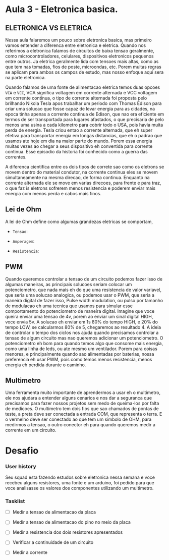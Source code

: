 # Aula 3 - Eletronica basica.

## ELETRONICA VS ELETRICA

Nessa aula falaremos um pouco sobre eletronica basica, mas primeiro vamos entender a diferenca entre eletronica e eletrica. Quando nos referimos a eletronica falamos de circuitos de baixa tensao geralmente, como microcontroladores, celulares, dispositivos eletronicos pequenos entre outros. Ja eletrica geralmente lida com tensoes mais altas, como as que tem nas tomadas, fios de poste, microondas, etc. Porem muitas regras se aplicam para ambos os campos de estudo, mas nosso enfoque aqui sera na parte eletronica.

Quando falamos de uma fonte de alimentacao eletrica temos duas opcoes `VCA` e `VCC`, VCA significa voltagem em corrente alternada e VCC voltagem em corrente contínua, o tipo de corrente alternada foi proposta pelo brilhando Nikola Tesla apos trabalhar um periodo com Thomas Edison para criar uma solucao que fosse capaz de levar energia para as cidades, na epoca tinha apenas a corrente continua de Edison, que nao era eficiente em termos de ser transportada para lugares afastados, o que precisaria de pelo menos uma usina a cada kilometro para cobrir todo o USA, pois havia muita perda de energia. Tesla criou entao a corrente alternada, que eh super efetiva para transportar energia em longas distancias, que eh o padrao que usamos ate hoje em dia na maior parte do mundo. Porem essa energia muitas vezes ao chegar a seus dispositivo eh convertida para corrente continua. Esse episodio da historia foi conhecido como a guerra das correntes.

A diferenca cientifica entre os dois tipos de correte sao como os eletrons se movem dentro do material condutor, na corrente continua eles se movem simultaneamente na mesma direcao, de forma continua. Enquanto na corrente alternada ele se move em varias direcoes, para frente e para traz, o que faz is eletrons sofrerem menos resistencia e poderem enviar mais energia com menos perda e cabos mais finos.

## Lei de Ohm

A lei de Ohm define como algumas grandezas eletricas se comportam,


* `Tensao`:

* `Amperagem`:

* `Resistencia`:


## PWM

Quando queremos controlar a tensao de um circuito podemos fazer isso de algumas maneiras, as principais solucoes seriam colocar um potenciometro, que nada mais eh do que uma resistencia de valor variavel, que seria uma solucao analogica, ou podemos usar o PWM, que seria a maneira digital de fazer isso, Pulse width modulation, ou pulso por tamanho de modulacao eh uma tecnica que usamos para simular esse comportamento do potenciometro de maneira digital. Imagine que voce queira enviar uma tensao de 4v, porem ao enviar um sinal digital HIGH, voce envia 5v. A solucao eh enviar em 1s 80% do tempo HIGH, e 20% do tempo LOW, se calcularmos 80% de 5, chegaremos ao resultado 4. A ideia de controlar o tempo dos ciclos nos ajuda quando precisamos controlar a tensao de algum circuito mas nao queremos adicionar um potenciometro.
O potenciometro eh bom para quando temos algo que consome mais energia, como uma linha de leds, ou ate mesmo um ventilador. Porem para coisas menores, e principalmente quando sao alimentadas por baterias, nossa preferencia eh usar PWM, pois como temos menos resistencia, menos energia eh perdida durante o caminho.

## Multimetro

Uma ferramenta muito importante de aprendermos a usar eh o multimetro, ele nos ajudara a entender alguns cenarios e nos dar a seguranca que precisamos para fazer nossos projetos sem medo de queima-los por falta de medicoes. O multimetro tem dois fios que sao chamados de pontas de teste, a preta deve ser conectada a entrada COM, que representa o terra. E o vermelho deve ser conectado ao que tem um simbolo de OHM, para medirmos a tensao, o outro conector eh para quando queremos medir a corrente em um circuito.

# Desafio

### User history

Seu squad esta fazendo estudos sobre eletronica nessa semana e voce recebeu alguns resistores, uma fonte e um arduino, foi pedido para que voce analisasse os valores dos componentes utilizando um multimetro.

### Tasklist

* [ ] Medir a tensao de alimentacao da placa

* [ ] Medir a tensao de alimentacao do pino no meio da placa

* [ ] Medir a resistencia dos dois resistores apresentados

* [ ] Verificar a continuidade de um circuito

* [ ] Medir a corrente
